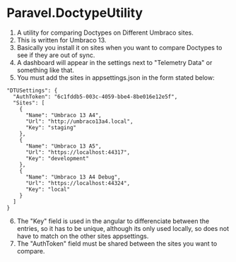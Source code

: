 # Paravel.DoctypeUtility
1. A utility for comparing Doctypes on Different Umbraco sites.
2. This is written for Umbraco 13. 
3. Basically you install it on sites when you want to compare Doctypes to see if they are out of sync.
4. A dashboard will appear in the settings next to "Telemetry Data" or something like that.
5. You must add the sites in appsettings.json in the form stated below:

```
"DTUSettings": {
  "AuthToken": "6c1fddb5-003c-4059-bbe4-8be016e12e5f",
  "Sites": [
    {
      "Name": "Umbraco 13 A4",
      "Url": "http://umbraco13a4.local",
      "Key": "staging"
    },
    {
      "Name": "Umbraco 13 A5",
      "Url": "https://localhost:44317",
      "Key": "development"
    },
    {
      "Name": "Umbraco 13 A4 Debug",
      "Url": "https://localhost:44324",
      "Key": "local"
    }
  ]
}

```
6. The "Key" field is used in the angular to differenciate between the entries, so it has to be unique, although its only used locally, so does not have to match on the other sites appsettings.
7. The "AuthToken" field must be shared between the sites you want to compare. 

